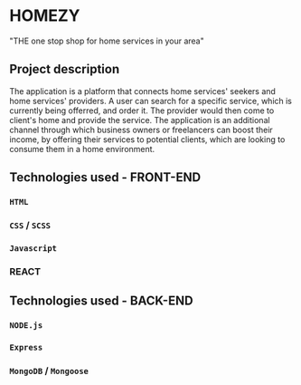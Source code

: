 # HOMEZY
"THE one stop shop for home services in your area"

## Project description

The application is a platform that connects home services' seekers and home services' providers. A user can search for a specific service, which is currently being offerred, and order it. The provider would then come to client's home and provide the service. The application is an additional channel through which business owners or freelancers can boost their income, by offering their services to potential clients, which are looking to consume them in a home environment. 

## Technologies used - FRONT-END

### `HTML`
### `CSS` / `SCSS`
### `Javascript`
### REACT

## Technologies used - BACK-END

### `NODE.js`
### `Express`
### `MongoDB` / `Mongoose`
